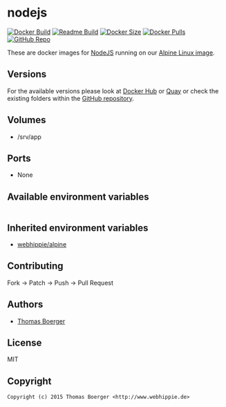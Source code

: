 # nodejs

[![Docker Build](https://github.com/dockhippie/nodejs/workflows/docker/badge.svg)](https://github.com/dockhippie/nodejs/actions?query=workflow%3Adocker) [![Readme Build](https://github.com/dockhippie/nodejs/workflows/readme/badge.svg)](https://github.com/dockhippie/nodejs/actions?query=workflow%3Areadme) [![Docker Size](https://img.shields.io/docker/image-size/webhippie/nodejs/latest)](#) [![Docker Pulls](https://img.shields.io/docker/pulls/webhippie/nodejs)](https://hub.docker.com/r/webhippie/nodejs) [![GitHub Repo](https://img.shields.io/badge/github-repo-yellowgreen)](https://github.com/dockhippie/nodejs)

These are docker images for [NodeJS](https://nodejs.org) running on our [Alpine Linux image](https://github.com/dockhippie/alpine).

## Versions

For the available versions please look at [Docker Hub](https://hub.docker.com/r/webhippie/nodejs/tags) or [Quay](https://quay.io/repository/webhippie/nodejs?tab=tags) or check the existing folders within the [GitHub repository](https://github.com/dockhippie/nodejs).

## Volumes

* /srv/app

## Ports

* None

## Available environment variables

```console

```

## Inherited environment variables

*  [webhippie/alpine](https://github.com/dockhippie/alpine#available-environment-variables)

## Contributing

Fork -> Patch -> Push -> Pull Request

## Authors

*  [Thomas Boerger](https://github.com/tboerger)

## License

MIT

## Copyright

```console
Copyright (c) 2015 Thomas Boerger <http://www.webhippie.de>
```
